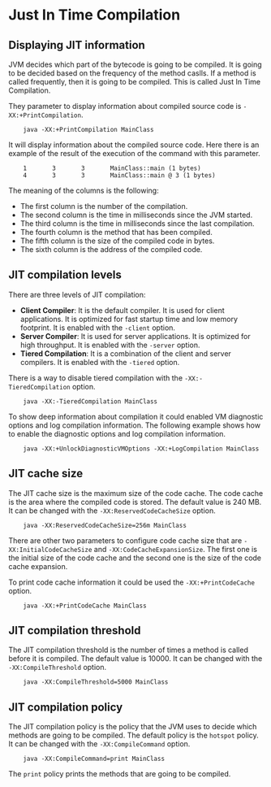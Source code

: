 # Just In Time Compilation

## Displaying JIT information

JVM decides which part of the bytecode is going to be compiled. It is going to be decided based on the frequency of the method caslls. If a method is called frequently, then it is going to be compiled. This is called Just In Time Compilation.

They parameter to display information about compiled source code is `-XX:+PrintCompilation`.

```shell
    java -XX:+PrintCompilation MainClass
```

It will display information about the compiled source code. Here there is an example of the result of the execution of the command with this parameter.

```shell
    1       3       3       MainClass::main (1 bytes)
    4       3       3       MainClass::main @ 3 (1 bytes)
```

The meaning of the columns is the following: 
- The first column is the number of the compilation.
- The second column is the time in milliseconds since the JVM started.
- The third column is the time in milliseconds since the last compilation.
- The fourth column is the method that has been compiled.
- The fifth column is the size of the compiled code in bytes.
- The sixth column is the address of the compiled code. 

## JIT compilation levels

There are three levels of JIT compilation:

* **Client Compiler**: It is the default compiler. It is used for client applications. It is optimized for fast startup time and low memory footprint. It is enabled with the `-client` option.
* **Server Compiler**: It is used for server applications. It is optimized for high throughput. It is enabled with the `-server` option.
* **Tiered Compilation**: It is a combination of the client and server compilers. It is enabled with the `-tiered` option.

There is a way to disable tiered compilation with the `-XX:-TieredCompilation` option.

```shell
    java -XX:-TieredCompilation MainClass
```

To show deep information about compilation it could enabled VM diagnostic options and log compilation information. The following example shows how to enable the diagnostic options and log compilation information.

```shell
    java -XX:+UnlockDiagnosticVMOptions -XX:+LogCompilation MainClass
```

## JIT cache size   

The JIT cache size is the maximum size of the code cache. The code cache is the area where the compiled code is stored. The default value is 240 MB. It can be changed with the `-XX:ReservedCodeCacheSize` option.

```shell
    java -XX:ReservedCodeCacheSize=256m MainClass
```

There are other two parameters to configure code cache size that are `-XX:InitialCodeCacheSize` and `-XX:CodeCacheExpansionSize`. The first one is the initial size of the code cache and the second one is the size of the code cache expansion.

To print code cache information it could be used the `-XX:+PrintCodeCache` option.

```shell
    java -XX:+PrintCodeCache MainClass
```

## JIT compilation threshold   

The JIT compilation threshold is the number of times a method is called before it is compiled. The default value is 10000. It can be changed with the `-XX:CompileThreshold` option.

```shell
    java -XX:CompileThreshold=5000 MainClass
``` 

## JIT compilation policy

The JIT compilation policy is the policy that the JVM uses to decide which methods are going to be compiled. The default policy is the `hotspot` policy. It can be changed with the `-XX:CompileCommand` option.

```shell
    java -XX:CompileCommand=print MainClass
```

The `print` policy prints the methods that are going to be compiled.

